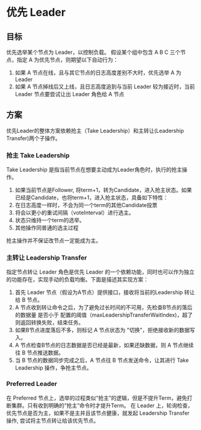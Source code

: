 # 优先 Leader  
## 目标
优先选举某个节点为 Leader，以控制负载。
假设某个组中包含 A B C 三个节点，指定 A 为优先节点，则期望以下自动行为：
1. 如果 A 节点在线，且与其它节点的日志高度差别不大时，优先选举 A 为 Leader
2. 如果 A 节点掉线后又上线，且日志高度追到与当前 Leader 较为接近时，当前 Leader 节点要尝试让出 Leader 角色给 A 节点

## 方案

优先Leader的整体方案依赖抢主（Take Leadership）和主转让(Leadership Transfer)两个子操作。

### 抢主 Take Leadership
Take Leadership 是指当前节点在想要主动成为Leader角色时，执行的抢主操作。
1. 如果当前节点是Follower, 将term+1，转为Candidate，进入抢主状态。如果已经是Candidate，也将term+1，进入抢主状态，具备如下特性：
2. 在日志高度一样时，不会为同一个term的其他Candidate投票
3. 将会以更小的重试间隔（voteInterval）进行选主。
4. 状态只维持一个term的选举。
5. 其他操作同普通的选主过程

抢主操作并不保证改节点一定能成为主。

### 主转让 Leadership Transfer

指定节点转让 Leader 角色是优先 Leader 的一个依赖功能，同时也可以作为独立的功能存在，实现手动的负载均衡。下面是描述其实现方案：

1. 首先 Leader 节点（假设为A节点）提供接口，接收将当前的Leadership 转让给 B 节点。
2. A 节点收到转让命令之后，为了避免过长时间的不可用，先检查B节点的落后的数据量 是否小于 配置的阈值（maxLeadershipTransferWaitIndex)，超了则返回转换失败，结束任务。
3. 如果B节点进度落后不多，则标记 A 节点状态为 "切换"，拒绝接收新的数据写入。
4. A 节点检查B节点的日志数据是否已经是最新，如果还缺数据，则 A 节点继续往 B 节点推送数据。
5. 当 B 节点的数据同步完成之后，A 节点往 B 节点发送命令，让其进行 Take Leadership 操作，争抢主节点。


### Preferred Leader
在 Preferred 节点上，选举的过程类似“抢主”的逻辑，但是不提升Term，避免打断集群。只有收到明确的“抢主”命令时才提升Term。
在 Leader 上，轮询检查，优先节点是否为主，如果不是主并且该节点健康，就发起 Leadership Transfer 操作, 尝试将主节点转让给该优先节点。
